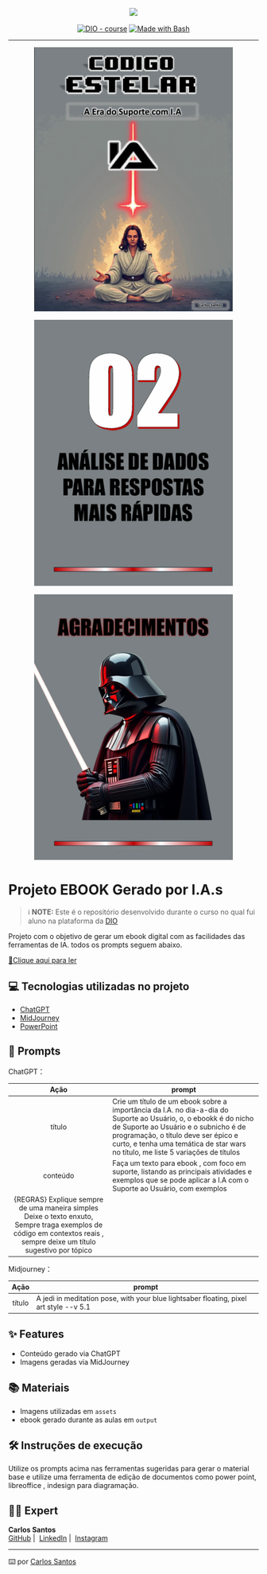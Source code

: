 <p align="center">
    <img width="100" src=".github/assets/banner.png">
</p>

<p align="center">
<a href="https://dio.me/"><img src="https://img.shields.io/badge/DIO-Course-28DA77?logo=youtube" alt="DIO - course"></a>
<a href="https://www.gnu.org/software/bash/" title="Go to Bash homepage"><img src="https://img.shields.io/badge/Prompt-Project-blue?logo=gnu-bash&amp;logoColor=white" alt="Made with Bash"></a></p>

-------

<p align="center">
<img 
    src="./assets/capa-nova.png"
    width="400"  
/>
</p>

<p align="center">
<img 
    src="./assets/pagina02-analise.png"
    width="400"  
/>
</p>

<p align="center">
<img 
    src="./assets/agradecimentos-vader.png"
    width="400"  
/>
</p>

# Projeto EBOOK Gerado por I.A.s

> ℹ️ **NOTE:** Este é o repositório desenvolvido durante o curso no qual fui aluno na plataforma da [DIO](https://dio.me)

Projeto com o objetivo de gerar um ebook digital com as facilidades das ferramentas de IA. todos os prompts
seguem abaixo.

<a href="https://github.com/oCarlosantos/prompts-recipe-to-create-a-ebook/blob/main/output/ebook_suporte_e_IA.pdf" title="View PDF now"> 📕Clique aqui para ler</a>

## 💻 Tecnologias utilizadas no projeto

- [ChatGPT](https://chat.openai.com/) 
- [MidJourney](https://www.midjourney.com/app/)
- [PowerPoint](https://www.microsoft.com/en/microsoft-365/powerpoint)


## 🧠 Prompts



ChatGPT：

|   Ação   | prompt                                                                                                                                                                                                                                                                         |
| :------: | ------------------------------------------------------------------------------------------------------------------------------------------------------------------------------------------------------------------------------------------------------------------------------ |
|  título  | Crie um título de um ebook sobre a importância da I.A. no dia-a-dia do Suporte ao Usuário, o, o ebookk é do nicho de Suporte ao Usuário e o subnicho é de programação, o título deve ser épico e curto, e tenha uma temática de star wars no título, me liste 5 variações de títulos                                                        |
| conteúdo | Faça um texto para ebook , com foco em suporte, listando as principais atividades e exemplos que se pode aplicar a I.A com o Suporte ao Usuário, com exemplos 
{REGRAS} Explique sempre de uma maneira simples Deixe o texto enxuto, Sempre traga exemplos de código em contextos reais , sempre deixe um título sugestivo por tópico |


Midjourney：

|  Ação  | prompt                                                                                 |
| :----: | -------------------------------------------------------------------------------------- |
| título | A jedi in meditation pose, with your blue lightsaber floating, pixel art style --v 5.1 |

## ✨ Features

- Conteúdo gerado via ChatGPT
- Imagens geradas via MidJourney

## 📚 Materiais

- Imagens utilizadas em `assets`
- ebook gerado durante as aulas em `output`

## 🛠️ Instruções de execução

Utilize os prompts acima nas ferramentas sugeridas para gerar o material base e utilize uma ferramenta de edição de documentos como power point, libreoffice , indesign para diagramação.

## 👨‍💻 Expert

<p>
  <strong>Carlos Santos</strong><br>
  <a href="https://github.com/oCarlosantos" target="_blank">GitHub</a>&nbsp;|&nbsp;
  <a href="https://www.linkedin.com/in/carlos-andré-santos-289aa224a/" target="_blank">LinkedIn</a>&nbsp;|&nbsp;
  <a href="https://www.instagram.com/carlosantosk8/" target="_blank">Instagram</a>
</p>

---

⌨️ por [Carlos Santos](https://github.com/oCarlosantos)
